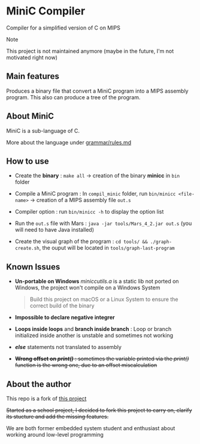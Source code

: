 # MiniC Compiler

Compiler for a simplified version of C on MIPS
> [!NOTE]
> This project is not maintained anymore (maybe in the future, I'm not motivated right now)

## Main features

Produces a binary file that convert a MiniC program into a MIPS assembly program.
This also can produce a tree of the program.

## About MiniC 

MiniC is a sub-language of C. 

More about the language under [grammar/rules.md](https://github.com/jugen667/minic_compiler/blob/master/grammar/rules.md)

## How to use

- Create the **binary** : ```make all``` -> creation of the binary **minicc** in ```bin``` folder

- Compile a MiniC program : In ```compil_minic``` folder, run ```bin/minicc <file-name>``` -> creation of a MIPS assembly file ```out.s``` 

- Compiler option : run ```bin/minicc -h``` to display the option list

- Run the ```out.s``` file with Mars : ```java -jar tools/Mars_4_2.jar out.s``` (you will need to have Java installed)

- Create the visual graph of the program : ```cd tools/ && ./graph-create.sh```, the ouput will be located in ```tools/graph-last-program```

## Known Issues
- **Un-portable on Windows**
*miniccutils.a* is a static lib not ported on Windows, the project won't compile on a Windows System
	>Build this project on macOS or a Linux System to ensure the correct build of the binary

- **Impossible to declare negative integrer** 

- **Loops inside loops** and **branch inside branch** : Loop or branch initialized inside another is unstable and sometimes not working

- ***else*** statements not translated to assembly

- ~~**Wrong offset on *print()*** : sometimes the variable printed via the *print()* function is the wrong one, due to an offset miscalculation~~


## About the author
This repo is a fork of [this project](https://github.com/thomasrPPS/Compilation_pj_Genty_Rio)

~~Started as a school project, I decided to fork this project to carry on, clarify its stucture and add the missing features.~~

We are both former embedded system student and enthusiast about working around low-level programming 
